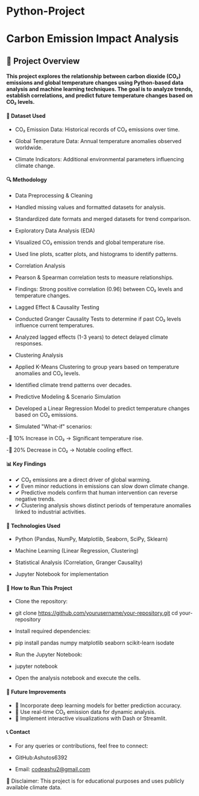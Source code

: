 # Python-Project
# Carbon Emission Impact Analysis

## 📌 Project Overview

#### This project explores the relationship between carbon dioxide (CO₂) emissions and global temperature changes using Python-based data analysis and machine learning techniques. The goal is to analyze trends, establish correlations, and predict future temperature changes based on CO₂ levels.

#### 📂 Dataset Used

- CO₂ Emission Data: Historical records of CO₂ emissions over time.

- Global Temperature Data: Annual temperature anomalies observed worldwide.

- Climate Indicators: Additional environmental parameters influencing climate change.

#### 🔍 Methodology

- Data Preprocessing & Cleaning

- Handled missing values and formatted datasets for analysis.

- Standardized date formats and merged datasets for trend comparison.

- Exploratory Data Analysis (EDA)

- Visualized CO₂ emission trends and global temperature rise.

- Used line plots, scatter plots, and histograms to identify patterns.

- Correlation Analysis

- Pearson & Spearman correlation tests to measure relationships.

- Findings: Strong positive correlation (0.96) between CO₂ levels and temperature changes.

- Lagged Effect & Causality Testing

- Conducted Granger Causality Tests to determine if past CO₂ levels influence current temperatures.

- Analyzed lagged effects (1-3 years) to detect delayed climate responses.

- Clustering Analysis

- Applied K-Means Clustering to group years based on temperature anomalies and CO₂ levels.

- Identified climate trend patterns over decades.

- Predictive Modeling & Scenario Simulation

- Developed a Linear Regression Model to predict temperature changes based on CO₂ emissions.

- Simulated "What-if" scenarios:

-🔺 10% Increase in CO₂ → Significant temperature rise.

-🔻 20% Decrease in CO₂ → Notable cooling effect.

#### 📊 Key Findings

- ✔ CO₂ emissions are a direct driver of global warming.
- ✔ Even minor reductions in emissions can slow down climate change.
- ✔ Predictive models confirm that human intervention can reverse negative trends.
- ✔ Clustering analysis shows distinct periods of temperature anomalies linked to industrial activities.

#### 🚀 Technologies Used

- Python (Pandas, NumPy, Matplotlib, Seaborn, SciPy, Sklearn)

- Machine Learning (Linear Regression, Clustering)

- Statistical Analysis (Correlation, Granger Causality)

- Jupyter Notebook for implementation

#### 📜 How to Run This Project

- Clone the repository:

- git clone https://github.com/yourusername/your-repository.git
cd your-repository

- Install required dependencies:

- pip install pandas numpy matplotlib seaborn scikit-learn isodate

- Run the Jupyter Notebook:

- jupyter notebook

- Open the analysis notebook and execute the cells.

#### 📌 Future Improvements

- 🔹 Incorporate deep learning models for better prediction accuracy.
- 🔹 Use real-time CO₂ emission data for dynamic analysis.
- 🔹 Implement interactive visualizations with Dash or Streamlit.

#### 📞 Contact

- For any queries or contributions, feel free to connect:

- GitHub:Ashutos6392

- Email: codeashu2@gmail.com

🛑 Disclaimer: This project is for educational purposes and uses publicly available climate data.
